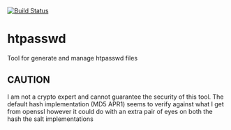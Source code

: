 [![Build Status](https://travis-ci.org/ByteFlinger/htpasswd.svg?branch=master)](https://travis-ci.org/ByteFlinger/htpasswd)

# htpasswd
Tool for generate and manage htpasswd files

CAUTION
---------------
I am not a crypto expert and cannot guarantee the security of this tool. The default hash implementation (MD5 APR1) seems to verify against what I get from openssl however it could do with an extra pair of eyes on both the hash the salt implementations


